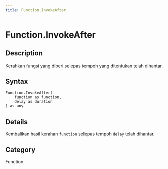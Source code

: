 ```yaml
---
title: Function.InvokeAfter
---
```


# Function.InvokeAfter


## Description

Kerahkan fungsi yang diberi selepas tempoh yang ditentukan telah dihantar.


## Syntax

```powerquery
Function.InvokeAfter(
    function as function,
    delay as duration
) as any
```


## Details

Kembalikan hasil kerahan <code>function</code> selepas tempoh <code>delay</code> telah dihantar.



## Category
Function
